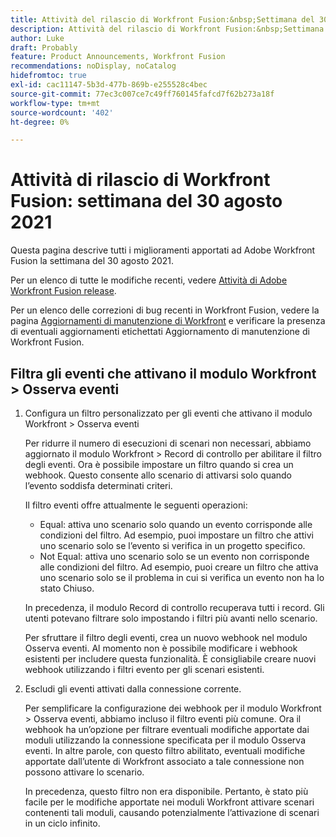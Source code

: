 ```yaml
---
title: Attività del rilascio di Workfront Fusion:&nbsp;Settimana del 30 agosto 2021
description: Attività del rilascio di Workfront Fusion:&nbsp;Settimana del 30 agosto 2021
author: Luke
draft: Probably
feature: Product Announcements, Workfront Fusion
recommendations: noDisplay, noCatalog
hidefromtoc: true
exl-id: cac11147-5b3d-477b-869b-e255528c4bec
source-git-commit: 77ec3c007ce7c49ff760145fafcd7f62b273a18f
workflow-type: tm+mt
source-wordcount: '402'
ht-degree: 0%

---
```


# Attività di rilascio di Workfront Fusion: settimana del 30 agosto 2021

Questa pagina descrive tutti i miglioramenti apportati ad Adobe Workfront Fusion la settimana del 30 agosto 2021.

Per un elenco di tutte le modifiche recenti, vedere [Attività di Adobe Workfront Fusion release](/help/workfront-fusion/fusion-product-releases/fusion-release-activity.md).

Per un elenco delle correzioni di bug recenti in Workfront Fusion, vedere la pagina [Aggiornamenti di manutenzione di Workfront](https://experienceleague.adobe.com/docs/workfront-known-issues/releases/current-updates.html?lang=it) e verificare la presenza di eventuali aggiornamenti etichettati Aggiornamento di manutenzione di Workfront Fusion.

## Filtra gli eventi che attivano il modulo Workfront > Osserva eventi

1. Configura un filtro personalizzato per gli eventi che attivano il modulo Workfront > Osserva eventi

   Per ridurre il numero di esecuzioni di scenari non necessari, abbiamo aggiornato il modulo Workfront > Record di controllo per abilitare il filtro degli eventi. Ora è possibile impostare un filtro quando si crea un webhook. Questo consente allo scenario di attivarsi solo quando l’evento soddisfa determinati criteri.

   Il filtro eventi offre attualmente le seguenti operazioni:

   * Equal: attiva uno scenario solo quando un evento corrisponde alle condizioni del filtro. Ad esempio, puoi impostare un filtro che attivi uno scenario solo se l’evento si verifica in un progetto specifico.
   * Not Equal: attiva uno scenario solo se un evento non corrisponde alle condizioni del filtro. Ad esempio, puoi creare un filtro che attiva uno scenario solo se il problema in cui si verifica un evento non ha lo stato Chiuso.

   In precedenza, il modulo Record di controllo recuperava tutti i record. Gli utenti potevano filtrare solo impostando i filtri più avanti nello scenario.

   Per sfruttare il filtro degli eventi, crea un nuovo webhook nel modulo Osserva eventi. Al momento non è possibile modificare i webhook esistenti per includere questa funzionalità. È consigliabile creare nuovi webhook utilizzando i filtri evento per gli scenari esistenti.

1. Escludi gli eventi attivati dalla connessione corrente.

   Per semplificare la configurazione dei webhook per il modulo Workfront > Osserva eventi, abbiamo incluso il filtro eventi più comune. Ora il webhook ha un’opzione per filtrare eventuali modifiche apportate dai moduli utilizzando la connessione specificata per il modulo Osserva eventi. In altre parole, con questo filtro abilitato, eventuali modifiche apportate dall’utente di Workfront associato a tale connessione non possono attivare lo scenario.

   In precedenza, questo filtro non era disponibile. Pertanto, è stato più facile per le modifiche apportate nei moduli Workfront attivare scenari contenenti tali moduli, causando potenzialmente l’attivazione di scenari in un ciclo infinito.
